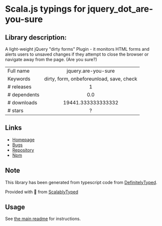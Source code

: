 
# Scala.js typings for jquery_dot_are-you-sure


## Library description:
A light-weight jQuery "dirty forms" Plugin - it monitors HTML forms and alerts users to unsaved changes if they attempt to close the browser or navigate away from the page. (Are you sure?)

|                    |                 |
| ------------------ | :-------------: |
| Full name          | jquery.are-you-sure |
| Keywords           | dirty, form, onbeforeunload, save, check |
| # releases         | 1 |
| # dependents       | 0.0 |
| # downloads        | 19441.333333333332 |
| # stars            | ? |

## Links
- [Homepage](https://github.com/codedance/jquery.AreYouSure)
- [Bugs](https://github.com/codedance/jquery.AreYouSure/issues)
- [Repository](https://github.com/codedance/jquery.AreYouSure)
- [Npm](https://www.npmjs.com/package/jquery.are-you-sure)
    


## Note
This library has been generated from typescript code from [DefinitelyTyped](https://definitelytyped.org).

Provided with :purple_heart: from [ScalablyTyped](https://github.com/oyvindberg/ScalablyTyped)

## Usage
See [the main readme](../../readme.md) for instructions.



